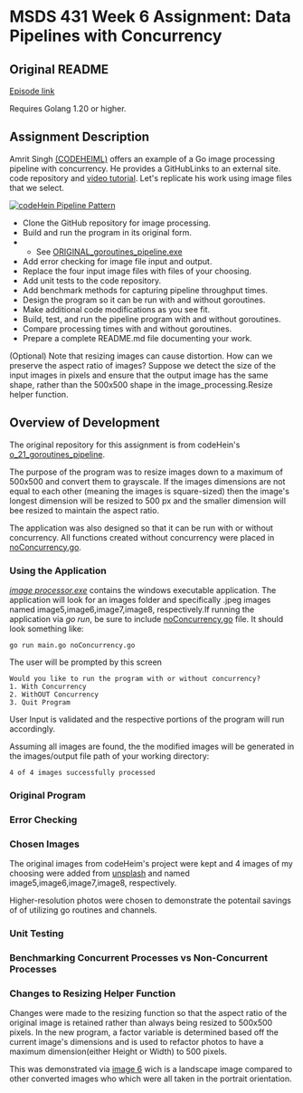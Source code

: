 # MSDS 431 Week 6 Assignment: Data Pipelines with Concurrency

## Original README
[Episode link](https://www.codeheim.io/courses/Episode-21-Concurrency-in-Go-Pipeline-Pattern-65c3ca14e4b0628a4e002201)

Requires Golang 1.20 or higher.

## Assignment Description

Amrit Singh [(CODEHEIML)](https://www.codeheim.io/) offers an example of a Go image processing pipeline with concurrency. He provides a GitHubLinks to an external site. code repository and [video tutorial](https://www.youtube.com/watch?v=8Rn8yOQH62k). Let's replicate his work using image files that we select.

[![codeHein Pipeline Pattern](https://img.youtube.com/vi/8Rn8yOQH62k/0.jpg)](https://www.youtube.com/watch?v=8Rn8yOQH62k)

* Clone the GitHub repository for image processing. 
* Build and run the program in its original form.
* * See [ORIGINAL_goroutines_pipeline.exe](https://github.com/miguswong/go_21_goroutines_pipeline/blob/main/ORIGINAL_goroutines_pipeline.exe)
* Add error checking for image file input and output.
* Replace the four input image files with files of your choosing.
* Add unit tests to the code repository.
* Add benchmark methods for capturing pipeline throughput times. 
* Design the program so it can be run with and without goroutines. 
* Make additional code modifications as you see fit.
* Build, test, and run the pipeline program with and without goroutines. 
* Compare processing times with and without goroutines.
* Prepare a complete README.md file documenting your work.

(Optional) Note that resizing images can cause distortion. How can we preserve the aspect ratio of images? Suppose we detect the size of the input images in pixels and ensure that the output image has the same shape, rather than the 500x500 shape in the image_processing.Resize helper function. 

## Overview of Development
The original repository for this assignment is from codeHein's [o_21_goroutines_pipeline](https://github.com/code-heim/go_21_goroutines_pipeline). 

The purpose of the program was to resize images down to a maximum of 500x500 and convert them to grayscale. If the images dimensions are not equal to each other (meaning the images is square-sized) then the image's longest dimension will be resized to 500 px and the smaller dimension will bee resized to maintain the aspect ratio.

The application was also designed so that it can be run with or without concurrency. All functions created without concurrency were placed in [noConcurrency.go](https://github.com/miguswong/go_21_goroutines_pipeline/blob/main/noConcurrency.go).

### Using the Application
[*image processor.exe*](https://github.com/miguswong/go_21_goroutines_pipeline/blob/main/imageProcessor.exe) contains the windows executable application. The application will look for an images folder and specifically .jpeg images named image5,image6,image7,image8, respectively.If running the application via *go run*, be sure to include [noConcurrency.go](https://github.com/miguswong/go_21_goroutines_pipeline/blob/main/noConcurrency.go) file. It should look something like:

```
go run main.go noConcurrency.go
```

The user will be prompted by this screen
```
Would you like to run the program with or without concurrency?
1. With Concurrency
2. WithOUT Concurrency
3. Quit Program
```

User Input is validated and the respective portions of the program will run accordingly.

Assuming all images are found, the the modified images will be generated in the images/output file path of your working directory:
```
4 of 4 images successfully processed
```

### Original Program

### Error Checking

### Chosen Images
The original images from codeHeim's project were kept and 4 images of my choosing were added from [unsplash](https://unsplash.com/s/photos/jpeg) and named image5,image6,image7,image8, respectively.

Higher-resolution photos were chosen to demonstrate the potentail savings of of utilizing go routines and channels.  

### Unit Testing

### Benchmarking Concurrent Processes vs Non-Concurrent Processes


### Changes to Resizing Helper Function
Changes were made to the resizing function so that the aspect ratio of the original image is retained rather than always being resized to 500x500 pixels. In the new program, a factor variable is determined based off the current image's dimensions and is used to refactor photos to have a maximum dimension(either Height or Width) to 500 pixels. 

This was demonstrated via [image 6](https://github.com/miguswong/go_21_goroutines_pipeline/blob/main/images/output/image6.jpeg) wich is a landscape image compared to other converted images who which were all taken in the portrait orientation.


